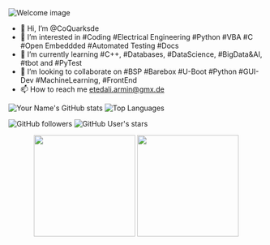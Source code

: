 
<img src="CoQuarksde.png" alt="Welcome image">


- 👋 Hi, I’m @CoQuarksde
- 👀 I’m interested in #Coding #Electrical Engineering #Python #VBA #C #Open Embeddded #Automated Testing #Docs
- 🌱 I’m currently learning #C++, #Databases, #DataScience, #BigData&AI, #tbot and #PyTest
- 💞️ I’m looking to collaborate on #BSP #Barebox #U-Boot #Python #GUI-Dev #MachineLearning, #FrontEnd
- 📫 How to reach me etedali.armin@gmx.de

![Your Name's GitHub stats](https://github-readme-stats.vercel.app/api?username=CoQuarksde&show_icons=true&theme=radical) ![Top Languages](https://github-readme-stats.vercel.app/api/top-langs/?username=CoQuarksde&theme=tokyonight)

![GitHub followers](https://img.shields.io/github/followers/CoQuarksde?label=Follow&style=social)
![GitHub User's stars](https://img.shields.io/github/stars/CoQuarksde?style=social)


<p align="center">
  <img height="200" src="https://github-readme-stats.vercel.app/api?username=marcelpetrick&show_icons=true&theme=dracula&include_all_commits=true" />
  <img height="200" src="https://github-readme-stats.vercel.app/api/top-langs/?username=coquarksde&theme=dracula&show_icons=true" />
</p>
<!---
CoQuarksde/CoQuarksde is a ✨ special ✨ repository because its `README.md` (this file) appears on your GitHub profile.
You can click the Preview link to take a look at your changes.
--->
